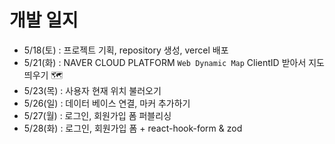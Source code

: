 # 개발 일지
- 5/18(토) : 프로젝트 기획, repository 생성, vercel 배포
- 5/21(화) : NAVER CLOUD PLATFORM `Web Dynamic Map` ClientID 받아서 지도 띄우기 🗺️
- 5/23(목) : 사용자 현재 위치 불러오기
- 5/26(일) : 데이터 베이스 연결, 마커 추가하기
- 5/27(월) : 로그인, 회원가입 폼 퍼블리싱
- 5/28(화) : 로그인, 회원가입 폼 + react-hook-form & zod